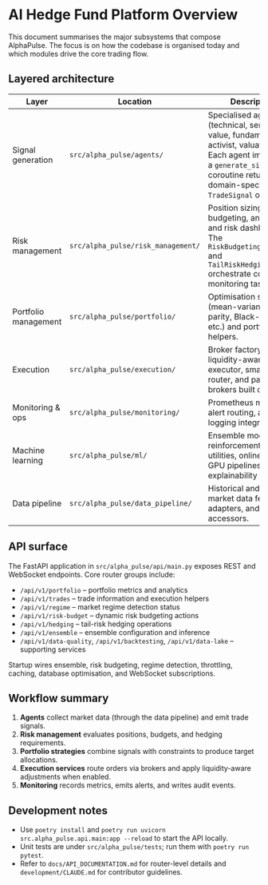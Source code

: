 # AI Hedge Fund Platform Overview

This document summarises the major subsystems that compose AlphaPulse.  The
focus is on how the codebase is organised today and which modules drive the core
trading flow.

## Layered architecture

| Layer | Location | Description |
|-------|----------|-------------|
| Signal generation | `src/alpha_pulse/agents/` | Specialised agents (technical, sentiment, value, fundamental, activist, valuation).  Each agent implements a `generate_signals` coroutine returning domain-specific `TradeSignal` objects. |
| Risk management | `src/alpha_pulse/risk_management/` | Position sizing, budgeting, analytics, and risk dashboards.  The `RiskBudgetingService` and `TailRiskHedgingService` orchestrate continuous monitoring tasks. |
| Portfolio management | `src/alpha_pulse/portfolio/` | Optimisation strategies (mean-variance, risk parity, Black-Litterman, etc.) and portfolio state helpers. |
| Execution | `src/alpha_pulse/execution/` | Broker factory, liquidity-aware executor, smart order router, and paper/real brokers built on CCXT. |
| Monitoring & ops | `src/alpha_pulse/monitoring/` | Prometheus metrics, alert routing, and audit logging integrations. |
| Machine learning | `src/alpha_pulse/ml/` | Ensemble models, reinforcement learning utilities, online learning, GPU pipelines, and explainability helpers. |
| Data pipeline | `src/alpha_pulse/data_pipeline/` | Historical and real-time market data fetchers, adapters, and database accessors. |

## API surface

The FastAPI application in `src/alpha_pulse/api/main.py` exposes REST and
WebSocket endpoints.  Core router groups include:

- `/api/v1/portfolio` – portfolio metrics and analytics
- `/api/v1/trades` – trade information and execution helpers
- `/api/v1/regime` – market regime detection status
- `/api/v1/risk-budget` – dynamic risk budgeting actions
- `/api/v1/hedging` – tail-risk hedging operations
- `/api/v1/ensemble` – ensemble configuration and inference
- `/api/v1/data-quality`, `/api/v1/backtesting`, `/api/v1/data-lake` – supporting services

Startup wires ensemble, risk budgeting, regime detection, throttling, caching,
database optimisation, and WebSocket subscriptions.

## Workflow summary

1. **Agents** collect market data (through the data pipeline) and emit trade
   signals.
2. **Risk management** evaluates positions, budgets, and hedging requirements.
3. **Portfolio strategies** combine signals with constraints to produce target
   allocations.
4. **Execution services** route orders via brokers and apply liquidity-aware
   adjustments when enabled.
5. **Monitoring** records metrics, emits alerts, and writes audit events.

## Development notes

- Use `poetry install` and `poetry run uvicorn src.alpha_pulse.api.main:app --reload`
  to start the API locally.
- Unit tests are under `src/alpha_pulse/tests`; run them with `poetry run pytest`.
- Refer to `docs/API_DOCUMENTATION.md` for router-level details and
  `development/CLAUDE.md` for contributor guidelines.
